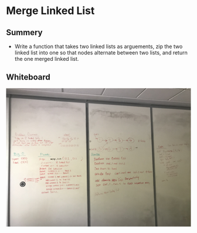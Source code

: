 # Merge Linked List

## Summery
- Write a function that takes two linked lists as arguements, zip the two linked list into one so that nodes alternate between two lists, and return the one merged linked list.

## Whiteboard
![linked list merge](../../assets/ll_merge.jpg)
